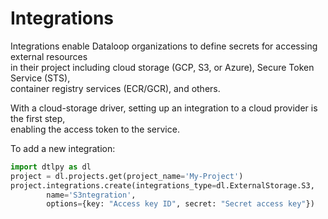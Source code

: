 # Integrations  
Integrations enable Dataloop organizations to define secrets for accessing external resources  
in their project including cloud storage (GCP, S3, or Azure), Secure Token Service (STS),  
container registry services (ECR/GCR), and others.  
  
With a cloud-storage driver, setting up an integration to a cloud provider is the first step,  
enabling the access token to the service.  
  
To add a new integration:  
  

```python
import dtlpy as dl
project = dl.projects.get(project_name='My-Project')
project.integrations.create(integrations_type=dl.ExternalStorage.S3,
        name='S3ntegration',
        options={key: "Access key ID", secret: "Secret access key"})
```
